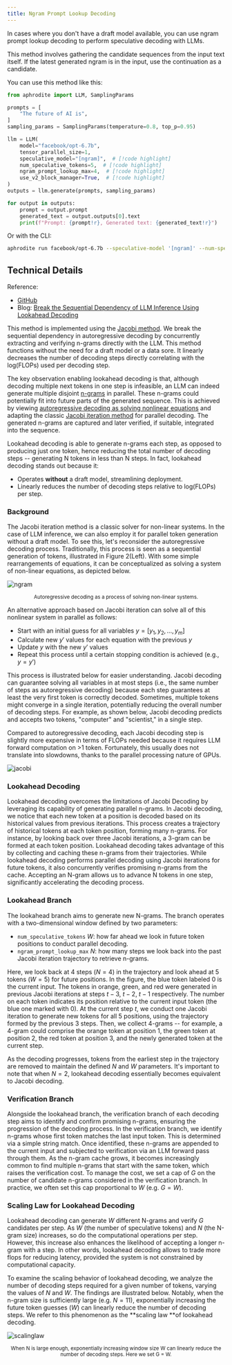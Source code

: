 ```yaml
---
title: Ngram Prompt Lookup Decoding
---
```


In cases where you don't have a draft model available, you can use ngram prompt lookup decoding to perform speculative decoding with LLMs.

This method involves gathering the candidate sequences from the input text itself. If the latest generated ngram is in the input, use the continuation as a candidate.

You can use this method like this:

```py
from aphrodite import LLM, SamplingParams

prompts = [
    "The future of AI is",
]
sampling_params = SamplingParams(temperature=0.8, top_p=0.95)

llm = LLM(
    model="facebook/opt-6.7b",
    tensor_parallel_size=1,
    speculative_model="[ngram]",  # [!code highlight]
    num_speculative_tokens=5,  # [!code highlight]
    ngram_prompt_lookup_max=4,  # [!code highlight]
    use_v2_block_manager=True,  # [!code highlight]
)
outputs = llm.generate(prompts, sampling_params)

for output in outputs:
    prompt = output.prompt
    generated_text = output.outputs[0].text
    print(f"Prompt: {prompt!r}, Generated text: {generated_text!r}")
```

Or with the CLI:

```sh
aphrodite run facebook/opt-6.7b --speculative-model '[ngram]' --num-speculative-tokens 5 --ngram-prompt-lookup-max 4 --use-v2-block-manager
```

## Technical Details

Reference:
- [GitHub](https://github.com/hao-ai-lab/LookaheadDecoding)
- Blog: [Break the Sequential Dependency of LLM Inference Using Lookahead Decoding](https://lmsys.org/blog/2023-11-21-lookahead-decoding/)

This method is implemented using the [Jacobi method](https://en.wikipedia.org/wiki/Jacobi_method). We break the sequential dependency in autoregressive decoding by concurrently extracting and verifying n-grams directly with the LLM. This method functions without the need for a draft model or a data sore. It linearly decreases the number of decoding steps directly correlating with the log(FLOPs) used per decoding step.

The key observation enabling lookahead decoding is that, although decoding multiple next tokens in one step is infeasible, an LLM can indeed generate multiple disjoint [n-grams](https://en.wikipedia.org/wiki/N-gram) in parallel. These n-grams could potentially fit into future parts of the generated sequence. This is achieved by viewing [autoregressive decoding as solving nonlinear equations](https://proceedings.mlr.press/v139/song21a/song21a.pdf) and adapting the classic [Jacobi iteration method](https://en.wikipedia.org/wiki/Jacobi_method) for parallel decoding. The generated n-grams are captured and later verified, if suitable, integrated into the sequence.

Lookahead decoding is able to generate n-grams each step, as opposed to producing just one token, hence reducing the total number of decoding steps -- generating N tokens in less than N steps. In fact, lookahead decoding stands out because it:

- Operates **without** a draft model, streamlining deployment.
- Linearly reduces the number of decoding steps relative to log(FLOPs) per step.

### Background
The Jacobi iteration method is a classic solver for non-linear systems. In the case of LLM inference, we can also employ it for parallel token generation without a draft model. To see this, let's reconsider the autoregressive decoding process. Traditionally, this process is seen as a sequential generation of tokens, illustrated in Figure 2(Left). With some simple rearrangements of equations, it can be conceptualized as solving a system of non-linear equations, as depicted below.

![ngram](/ngram_dec.png)
<p align="center"><small>Autoregressive decoding as a process of solving non-linear systems.</small></p>

An alternative approach based on Jacobi iteration can solve all of this nonlinear system in parallel as follows:
- Start with an initial guess for all variables $y = [y_1, y_2, ..., y_m]$
- Calculate new $y'$ values for each equation with the previous $y$
- Update $y$ with the new $y'$ values
- Repeat this process until a certain stopping condition is achieved (e.g., $y = y'$)

This process is illustrated below for easier understanding. Jacobi decoding can guarantee solving all variables in at most steps (i.e., the same number of steps as autoregressive decoding) because each step guarantees at least the very first token is correctly decoded. Sometimes, multiple tokens might converge in a single iteration, potentially reducing the overall number of decoding steps. For example, as shown below, Jacobi decoding predicts and accepts two tokens, "computer" and "scientist," in a single step.

Compared to autoregressive decoding, each Jacobi decoding step is slightly more expensive in terms of FLOPs needed because it requires LLM forward computation on >1 token. Fortunately, this usually does not translate into slowdowns, thanks to the parallel processing nature of GPUs. 

![jacobi](/jacobi-iteration.gif)

### Lookahead Decoding
Lookahead decoding overcomes the limitations of Jacobi Decoding by leveraging its capability of generating parallel n-grams. In Jacobi decoding, we notice that each new token at a position is decoded based on its historical values from previous iterations. This process creates a trajectory of historical tokens at each token position, forming many n-grams. For instance, by looking back over three Jacobi iterations, a 3-gram can be formed at each token position. Lookahead decoding takes advantage of this by collecting and caching these n-grams from their trajectories. While lookahead decoding performs parallel decoding using Jacobi iterations for future tokens, it also concurrently verifies promising n-grams from the cache. Accepting an N-gram allows us to advance N tokens in one step, significantly accelerating the decoding process.

### Lookahead Branch
The lookahead branch aims to generate new N-grams. The branch operates with a two-dimensional window defined by two parameters:
- `num_speculative_tokens` $W$: how far ahead we look in future token positions to conduct parallel decoding.
- `ngram_prompt_lookup_max` $N$: how many steps we look back into the past Jacobi iteration trajectory to retrieve n-grams.

Here, we look back at 4 steps ($N = 4$) in the trajectory and look ahead at 5 tokens ($W = 5$) for future positions. In the figure, the blue token labeled 0 is the current input. The tokens in orange, green, and red were generated in previous Jacobi iterations at steps $t-3$, $t-2$, $t-1$ respectively. The number on each token indicates its position relative to the current input token (the blue one marked with 0). At the current step $t$, we conduct one Jacobi iteration to generate new tokens for all 5 positions, using the trajectory formed by the previous 3 steps. Then, we collect 4-grams -- for example, a 4-gram could comprise the orange token at position 1, the green token at position 2, the red token at position 3, and the newly generated token at the current step.

As the decoding progresses, tokens from the earliest step in the trajectory are removed to maintain the defined $N$ and $W$ parameters. It's important to note that when $N=2$, lookahead decoding essentially becomes equivalent to Jacobi decoding.

### Verification Branch

Alongside the lookahead branch, the verification branch of each decoding step aims to identify and confirm promising n-grams, ensuring the progression of the decoding process. In the verification branch, we identify n-grams whose first token matches the last input token. This is determined via a simple string match. Once identified, these n-grams are appended to the current input and subjected to verification via an LLM forward pass through them. As the n-gram cache grows, it becomes increasingly common to find multiple n-grams that start with the same token, which raises the verification cost. To manage the cost, we set a cap of $G$ on the number of candidate n-grams considered in the verification branch. In practice, we often set this cap proportional to $W$ (e.g. $G = W$).


### Scaling Law for Lookahead Decoding
Lookahead decoding can generate $W$ different N-grams and verify $G$ candidates per step. As $W$ (the number of speculative tokens) and $N$ (the N-gram size) increases, so do the computational operations per step. However, this increase also enhances the likelihood of accepting a longer n-gram with a step. In other words, lookahead decoding allows to trade more flops for reducing latency, provided the system is not constrained by computational capacity.

To examine the scaling behavior of lookahead decoding, we analyze the number of decoding steps required for a given number of tokens, varying the values of $N$ and $W$. The findings are illustrated below. Notably, when the n-gram size is sufficiently large (e.g. $N=11$), exponentially increasing the future token guesses ($W$) can linearly reduce the number of decoding steps. We refer to this phenomenon as the **scaling law **of lookahead decoding.

![scalinglaw](/scaling_law.png)
<p align="center"><small>When N is large enough, exponentially increasing window size W can linearly reduce the number of decoding steps. Here we set G = W.</small></p>